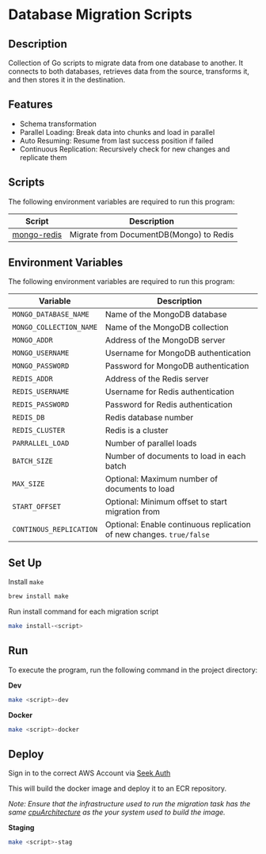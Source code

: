 # Database Migration Scripts

## Description

Collection of Go scripts to migrate data from one database to another.
It connects to both databases, retrieves data from the source, transforms it, and then stores it in the destination.

## Features

- Schema transformation
- Parallel Loading: Break data into chunks and load in parallel
- Auto Resuming: Resume from last success position if failed
- Continuous Replication: Recursively check for new changes and replicate them

## Scripts

The following environment variables are required to run this program:

| Script                       | Description                                 |
| ---------------------------- | ------------------------------------------- |
| [mongo-redis](./mongo-redis) | Migrate from DocumentDB(Mongo) to Redis |

## Environment Variables

The following environment variables are required to run this program:

| Variable                | Description                                                          |
| ----------------------- | -------------------------------------------------------------------- |
| `MONGO_DATABASE_NAME`   | Name of the MongoDB database                                         |
| `MONGO_COLLECTION_NAME` | Name of the MongoDB collection                                       |
| `MONGO_ADDR`            | Address of the MongoDB server                                        |
| `MONGO_USERNAME`        | Username for MongoDB authentication                                  |
| `MONGO_PASSWORD`        | Password for MongoDB authentication                                  |
| `REDIS_ADDR`            | Address of the Redis server                                          |
| `REDIS_USERNAME`        | Username for Redis authentication                                    |
| `REDIS_PASSWORD`        | Password for Redis authentication                                    |
| `REDIS_DB`              | Redis database number                                                |
| `REDIS_CLUSTER`         | Redis is a cluster                                                   |
| `PARRALLEL_LOAD`        | Number of parallel loads                                             |
| `BATCH_SIZE`            | Number of documents to load in each batch                            |
| `MAX_SIZE`              | Optional: Maximum number of documents to load                        |
| `START_OFFSET`          | Optional: Minimum offset to start migration from                     |
| `CONTINOUS_REPLICATION` | Optional: Enable continuous replication of new changes. `true/false` |

## Set Up

Install `make`

```sh
brew install make
```

Run install command for each migration script

```sh
make install-<script>
```

## Run

To execute the program, run the following command in the project directory:

**Dev**

```sh
make <script>-dev
```

**Docker**

```sh
make <script>-docker
```

## Deploy

Sign in to the correct AWS Account via [Seek Auth](https://github.com/SEEK-Jobs/aws-auth-bash)

This will build the docker image and deploy it to an ECR repository.

_Note: Ensure that the infrastructure used to run the migration task has the same [cpuArchitecture](https://repost.aws/knowledge-center/ecs-task-exec-format-error) as the your system used to build the image._

**Staging**

```sh
make <script>-stag
```
